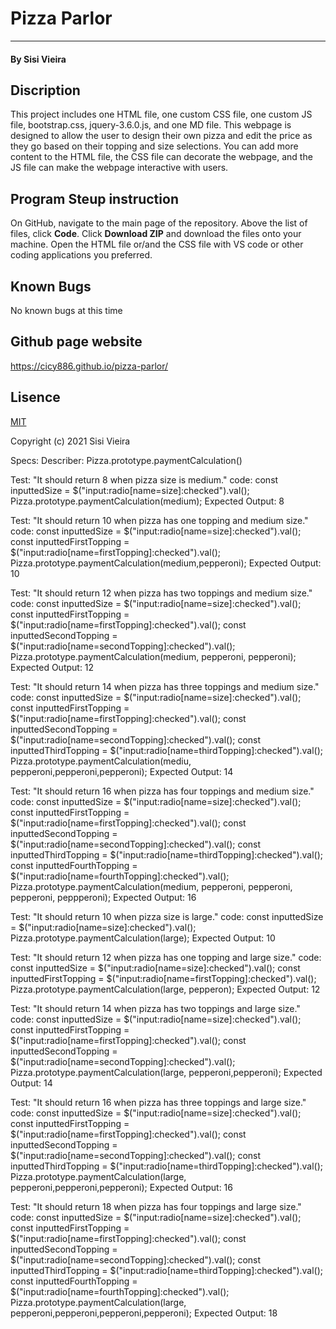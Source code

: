 # Pizza Parlor
___________
#### By Sisi Vieira
## Discription
This project includes one HTML file, one custom CSS file, one custom JS file, bootstrap.css, jquery-3.6.0.js, and one MD file. This webpage is designed to allow the user to design their own pizza and edit the price as they go based on their topping and size selections. You can add more content to the HTML file, the CSS file can decorate the webpage, and the JS file can make the webpage interactive with users.
## Program Steup instruction
On GitHub, navigate to the main page of the repository. Above the list of files, click **Code**. Click **Download ZIP** and download the files onto your machine. Open the HTML file or/and the CSS file with VS code or other coding applications you preferred.
## Known Bugs
No known bugs at this time
## Github page website
https://cicy886.github.io/pizza-parlor/
## Lisence
[MIT](https://opensource.org/licenses/MIT)

Copyright (c) 2021 Sisi Vieira

Specs:
Describer: Pizza.prototype.paymentCalculation()

Test: "It should return 8 when pizza size is medium."
code:
const inputtedSize = $("input:radio[name=size]:checked").val();
Pizza.prototype.paymentCalculation(medium);
Expected Output: 8

Test: "It should return 10 when pizza has one topping and medium size."
code:
const inputtedSize = $("input:radio[name=size]:checked").val();
const inputtedFirstTopping = $("input:radio[name=firstTopping]:checked").val();
Pizza.prototype.paymentCalculation(medium,pepperoni);
Expected Output: 10

Test: "It should return 12 when pizza has two toppings and medium size."
code:
const inputtedSize = $("input:radio[name=size]:checked").val();
const inputtedFirstTopping = $("input:radio[name=firstTopping]:checked").val();
const inputtedSecondTopping = $("input:radio[name=secondTopping]:checked").val();
Pizza.prototype.paymentCalculation(medium, pepperoni, pepperoni);
Expected Output: 12

Test: "It should return 14 when pizza has three toppings and medium size."
code:
const inputtedSize = $("input:radio[name=size]:checked").val();
const inputtedFirstTopping = $("input:radio[name=firstTopping]:checked").val();
const inputtedSecondTopping = $("input:radio[name=secondTopping]:checked").val();
const inputtedThirdTopping = $("input:radio[name=thirdTopping]:checked").val();
Pizza.prototype.paymentCalculation(mediu, pepperoni,pepperoni,pepperoni);
Expected Output: 14

Test: "It should return 16 when pizza has four toppings and medium size."
code:
const inputtedSize = $("input:radio[name=size]:checked").val();
const inputtedFirstTopping = $("input:radio[name=firstTopping]:checked").val();
const inputtedSecondTopping = $("input:radio[name=secondTopping]:checked").val();
const inputtedThirdTopping = $("input:radio[name=thirdTopping]:checked").val();
const inputtedFourthTopping = $("input:radio[name=fourthTopping]:checked").val();
Pizza.prototype.paymentCalculation(medium, pepperoni, pepperoni, pepperoni, peppperoni);
Expected Output: 16

Test: "It should return 10 when pizza size is large."
code:
const inputtedSize = $("input:radio[name=size]:checked").val();
Pizza.prototype.paymentCalculation(large);
Expected Output: 10

Test: "It should return 12 when pizza has one topping and large size."
code:
const inputtedSize = $("input:radio[name=size]:checked").val();
const inputtedFirstTopping = $("input:radio[name=firstTopping]:checked").val();
Pizza.prototype.paymentCalculation(large, pepperon);
Expected Output: 12

Test: "It should return 14 when pizza has two toppings and large size."
code:
const inputtedSize = $("input:radio[name=size]:checked").val();
const inputtedFirstTopping = $("input:radio[name=firstTopping]:checked").val();
const inputtedSecondTopping = $("input:radio[name=secondTopping]:checked").val();
Pizza.prototype.paymentCalculation(large, pepperoni,pepperoni);
Expected Output: 14

Test: "It should return 16 when pizza has three toppings and large size."
code:
const inputtedSize = $("input:radio[name=size]:checked").val();
const inputtedFirstTopping = $("input:radio[name=firstTopping]:checked").val();
const inputtedSecondTopping = $("input:radio[name=secondTopping]:checked").val();
const inputtedThirdTopping = $("input:radio[name=thirdTopping]:checked").val();
Pizza.prototype.paymentCalculation(large, pepperoni,pepperoni,pepperoni);
Expected Output: 16

Test: "It should return 18 when pizza has four toppings and large size."
code:
const inputtedSize = $("input:radio[name=size]:checked").val();
const inputtedFirstTopping = $("input:radio[name=firstTopping]:checked").val();
const inputtedSecondTopping = $("input:radio[name=secondTopping]:checked").val();
const inputtedThirdTopping = $("input:radio[name=thirdTopping]:checked").val();
const inputtedFourthTopping = $("input:radio[name=fourthTopping]:checked").val();
Pizza.prototype.paymentCalculation(large, pepperoni,pepperoni,pepperoni,pepperoni);
Expected Output: 18
